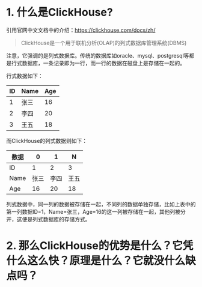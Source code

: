 # 1. 什么是ClickHouse?

引用官网中文文档中的介绍：https://clickhouse.com/docs/zh/

> ClickHouse是一个用于联机分析(OLAP)的列式数据库管理系统(DBMS)

注意，它强调的是列式数据库。传统的数据库如oracle、mysql、postgresql等都是行式数据库，一条记录即为一行，而一行的数据在磁盘上是存储在一起的。

行式数据如下：

| ID | Name | Age |
|----|------|-----|
| 1  | 张三   | 16  |
| 2  | 李四   | 20  |
| 3  | 王五   | 18  |

而ClickHouse的列式数据则如下：

| 数据   | 0 | 1 | N  |
|------|---|---|---|
| ID   | 1 | 2 | 3 |
| Name | 张三  | 李四  | 王五  |
| Age  |  16 |  20 |  18 |

列式数据中，同一列的数据被存储在一起，不同列的数据单独存储，比如上表中的第一列数据ID=1，Name=张三，Age=16的这一列被存储在一起，其他列被分开，这便是列式数据库的存储方式。

# 2. 那么ClickHouse的优势是什么？它凭什么这么快？原理是什么？它就没什么缺点吗？


